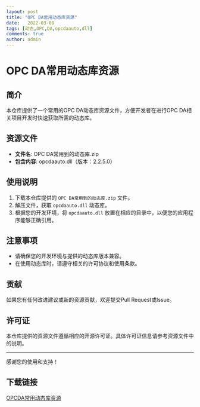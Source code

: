```yaml
---
layout: post
title: "OPC DA常用动态库资源"
date:   2022-03-08
tags: [动态,OPC,DA,opcdaauto,dll]
comments: true
author: admin
---
```

# OPC DA常用动态库资源

## 简介
本仓库提供了一个常用的OPC DA动态库资源文件，方便开发者在进行OPC DA相关项目开发时快速获取所需的动态库。

## 资源文件
- **文件名**: OPC DA常用到的动态库.zip
- **包含内容**: opcdaauto.dll（版本：2.2.5.0）

## 使用说明
1. 下载本仓库提供的 `OPC DA常用到的动态库.zip` 文件。
2. 解压文件，获取 `opcdaauto.dll` 动态库。
3. 根据您的开发环境，将 `opcdaauto.dll` 放置在相应的目录中，以便您的应用程序能够正确引用。

## 注意事项
- 请确保您的开发环境与提供的动态库版本兼容。
- 在使用动态库时，请遵守相关的许可协议和使用条款。

## 贡献
如果您有任何改进建议或新的资源贡献，欢迎提交Pull Request或Issue。

## 许可证
本仓库提供的资源文件遵循相应的开源许可证。具体许可证信息请参考资源文件中的说明。

---
感谢您的使用和支持！

## 下载链接

[OPCDA常用动态库资源](https://pan.quark.cn/s/4cd091782851)